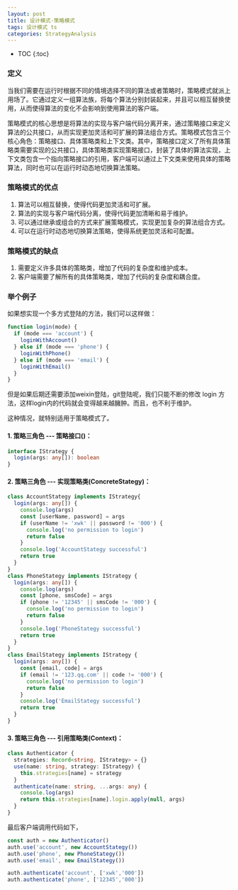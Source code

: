 ```yaml
---
layout: post
title: 设计模式-策略模式
tags: 设计模式 ts
categories: StrategyAnalysis
---
```


* TOC 
{:toc}

### 定义

当我们需要在运行时根据不同的情境选择不同的算法或者策略时，策略模式就派上用场了。它通过定义一组算法族，将每个算法分别封装起来，并且可以相互替换使用，从而使得算法的变化不会影响到使用算法的客户端。

策略模式的核心思想是将算法的实现与客户端代码分离开来，通过策略接口来定义算法的公共接口，从而实现更加灵活和可扩展的算法组合方式。策略模式包含三个核心角色：策略接口、具体策略类和上下文类。其中，策略接口定义了所有具体策略类需要实现的公共接口，具体策略类实现策略接口，封装了具体的算法实现，上下文类包含一个指向策略接口的引用，客户端可以通过上下文类来使用具体的策略算法，同时也可以在运行时动态地切换算法策略。

### 策略模式的优点

1. 算法可以相互替换，使得代码更加灵活和可扩展。
2. 算法的实现与客户端代码分离，使得代码更加清晰和易于维护。
3. 可以通过继承或组合的方式来扩展策略模式，实现更加复杂的算法组合方式。
4. 可以在运行时动态地切换算法策略，使得系统更加灵活和可配置。

### 策略模式的缺点

1. 需要定义许多具体的策略类，增加了代码的复杂度和维护成本。
2. 客户端需要了解所有的具体策略类，增加了代码的复杂度和耦合度。

### 举个例子

如果想实现一个多方式登陆的方法，我们可以这样做：
```typescript
function login(mode) {
  if (mode === 'account') {
    loginWithAccount()
  } else if (mode === 'phone') {
    loginWithPhone()
  } else if (mode === 'email') {
    loginWithEmail()
  } 
}
```
但是如果后期还需要添加weixin登陆，git登陆呢，我们只能不断的修改 login 方法，这样login内的代码就会变得越来越臃肿。而且，也不利于维护。

这种情况，就特别适用于策略模式了。

#### 1. 策略三角色 --- 策略接口()：

```typescript
interface IStrategy {
  login(args: any[]): boolean
}
```

#### 2. 策略三角色 --- 实现策略类(ConcreteStategy)：

```typescript
class AccountStategy implements IStrategy{
  login(args: any[]) {
    console.log(args)
    const [userName, password] = args
    if (userName != 'xwk' || password != '000') {
      console.log('no permission to login')
      return false
    }
    console.log('AccountStategy successful')
    return true
  }
}
class PhoneStategy implements IStrategy {
  login(args: any[]) {
    console.log(args)
    const [phone, smsCode] = args
    if (phone != '12345' || smsCode != '000') {
      console.log('no permission to login')
      return false
    }
    console.log('PhoneStategy successful')
    return true
  }
}
class EmailStategy implements IStrategy {
  login(args: any[]) {
    const [email, code] = args
    if (email != '123.qq.com' || code != '000') {
      console.log('no permission to login')
      return false
    }
    console.log('EmailStategy successful')
    return true
  }
}
```

#### 3. 策略三角色 --- 引用策略类(Context)：

```typescript
class Authenticator {
  strategies: Record<string, IStrategy> = {}
  use(name: string, strategy: IStrategy) {
    this.strategies[name] = strategy
  }
  authenticate(name: string, ...args: any) {
    console.log(args)
    return this.strategies[name].login.apply(null, args)
  }
}
```

最后客户端调用代码如下，

```typescript
const auth = new Authenticator()
auth.use('account', new AccountStategy())
auth.use('phone', new PhoneStategy())
auth.use('email', new EmailStategy())

auth.authenticate('account', ['xwk','000'])
auth.authenticate('phone', ['12345','000'])
```